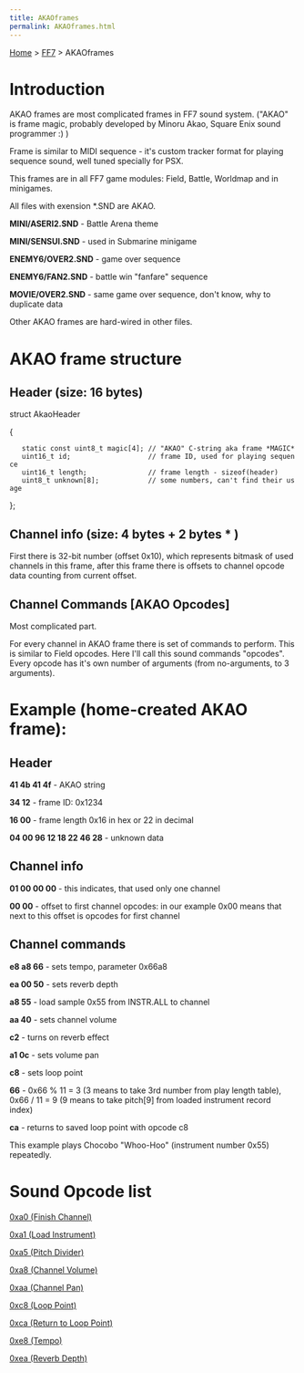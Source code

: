 ```yaml
---
title: AKAOframes
permalink: AKAOframes.html
---
```


[Home](../Main%20Page.md) > [FF7](../FF7.md) > AKAOframes

# Introduction

AKAO frames are most complicated frames in FF7 sound system. ("AKAO" is
frame magic, probably developed by Minoru Akao, Square Enix sound
programmer :) )

Frame is similar to MIDI sequence - it's custom tracker format for
playing sequence sound, well tuned specially for PSX.

This frames are in all FF7 game modules: Field, Battle, Worldmap and in
minigames.

All files with exension \*.SND are AKAO.

**MINI/ASERI2.SND** - Battle Arena theme

**MINI/SENSUI.SND** - used in Submarine minigame

**ENEMY6/OVER2.SND** - game over sequence

**ENEMY6/FAN2.SND** - battle win "fanfare" sequence

**MOVIE/OVER2.SND** - same game over sequence, don't know, why to
duplicate data

Other AKAO frames are hard-wired in other files.

# AKAO frame structure

## Header (size: 16 bytes)

struct AkaoHeader

{

`   static const uint8_t magic[4]; // "AKAO" C-string aka frame *MAGIC*`  
`   uint16_t id;                   // frame ID, used for playing sequence`  
`   uint16_t length;               // frame length - sizeof(header)`  
`   uint8_t unknown[8];            // some numbers, can't find their usage`

};

## Channel info (size: 4 bytes + 2 bytes \* <channels count>)

First there is 32-bit number (offset 0x10), which represents bitmask of
used channels in this frame, after this frame there is <channels count>
offsets to channel opcode data counting from current offset.

## Channel Commands \[AKAO Opcodes\]

Most complicated part.

For every channel in AKAO frame there is set of commands to perform.
This is similar to Field opcodes. Here I'll call this sound commands
"opcodes". Every opcode has it's own number of arguments (from
no-arguments, to 3 arguments).

# Example (home-created AKAO frame):

## Header

**41 4b 41 4f** - AKAO string

**34 12** - frame ID: 0x1234

**16 00** - frame length 0x16 in hex or 22 in decimal

**04 00 96 12 18 22 46 28** - unknown data

## Channel info

**01 00 00 00** - this indicates, that used only one channel

**00 00** - offset to first channel opcodes: in our example 0x00 means
that next to this offset is opcodes for first channel

## Channel commands

**e8 a8 66** - sets tempo, parameter 0x66a8

**ea 00 50** - sets reverb depth

**a8 55** - load sample 0x55 from INSTR.ALL to channel

**aa 40** - sets channel volume

**c2** - turns on reverb effect

**a1 0c** - sets volume pan

**c8** - sets loop point

**66** - 0x66 % 11 = 3 (3 means to take 3rd number from play length
table), 0x66 / 11 = 9 (9 means to take pitch\[9\] from loaded instrument
record index)

**ca** - returns to saved loop point with opcode c8

This example plays Chocobo "Whoo-Hoo" (instrument number 0x55)
repeatedly.

# Sound Opcode list

[0xa0 (Finish Channel)][]

[0xa1 (Load Instrument)][]

[0xa5 (Pitch Divider)][]

[0xa8 (Channel Volume)][]

[0xaa (Channel Pan)][]

[0xc8 (Loop Point)][]

[0xca (Return to Loop Point)][]

[0xe8 (Tempo)][]

[0xea (Reverb Depth)][]

  [0xa0 (Finish Channel)]: ../0xa0%20(Finish%20Channel).md "wikilink"
  [0xa1 (Load Instrument)]: ../0xa1%20(Load%20Instrument).md "wikilink"
  [0xa5 (Pitch Divider)]: ../0xa5%20(Pitch%20Divider).md "wikilink"
  [0xa8 (Channel Volume)]: ../0xa8%20(Channel%20Volume).md "wikilink"
  [0xaa (Channel Pan)]: ../0xaa%20(Channel%20Pan).md "wikilink"
  [0xc8 (Loop Point)]: ../0xc8%20(Loop%20Point).md "wikilink"
  [0xca (Return to Loop Point)]: ../0xca%20(Return%20to%20Loop%20Point).md "wikilink"
  [0xe8 (Tempo)]: ../0xe8%20(Tempo).md "wikilink"
  [0xea (Reverb Depth)]: ../0xea%20(Reverb%20Depth).md "wikilink"
